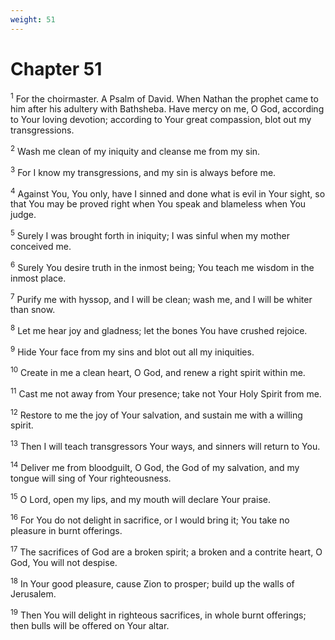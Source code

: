 ```yaml
---
weight: 51
---
```


# Chapter 51

<sup>1</sup> For the choirmaster. A Psalm of David. When Nathan the prophet came to him after his adultery with Bathsheba. Have mercy on me, O God, according to Your loving devotion; according to Your great compassion, blot out my transgressions. 

<sup>2</sup> Wash me clean of my iniquity and cleanse me from my sin. 

<sup>3</sup> For I know my transgressions, and my sin is always before me. 

<sup>4</sup> Against You, You only, have I sinned and done what is evil in Your sight, so that You may be proved right when You speak and blameless when You judge. 

<sup>5</sup> Surely I was brought forth in iniquity; I was sinful when my mother conceived me. 

<sup>6</sup> Surely You desire truth in the inmost being; You teach me wisdom in the inmost place. 

<sup>7</sup> Purify me with hyssop, and I will be clean; wash me, and I will be whiter than snow. 

<sup>8</sup> Let me hear joy and gladness; let the bones You have crushed rejoice. 

<sup>9</sup> Hide Your face from my sins and blot out all my iniquities. 

<sup>10</sup> Create in me a clean heart, O God, and renew a right spirit within me. 

<sup>11</sup> Cast me not away from Your presence; take not Your Holy Spirit from me. 

<sup>12</sup> Restore to me the joy of Your salvation, and sustain me with a willing spirit. 

<sup>13</sup> Then I will teach transgressors Your ways, and sinners will return to You. 

<sup>14</sup> Deliver me from bloodguilt, O God, the God of my salvation, and my tongue will sing of Your righteousness. 

<sup>15</sup> O Lord, open my lips, and my mouth will declare Your praise. 

<sup>16</sup> For You do not delight in sacrifice, or I would bring it; You take no pleasure in burnt offerings. 

<sup>17</sup> The sacrifices of God are a broken spirit; a broken and a contrite heart, O God, You will not despise. 

<sup>18</sup> In Your good pleasure, cause Zion to prosper; build up the walls of Jerusalem. 

<sup>19</sup> Then You will delight in righteous sacrifices, in whole burnt offerings; then bulls will be offered on Your altar. 


